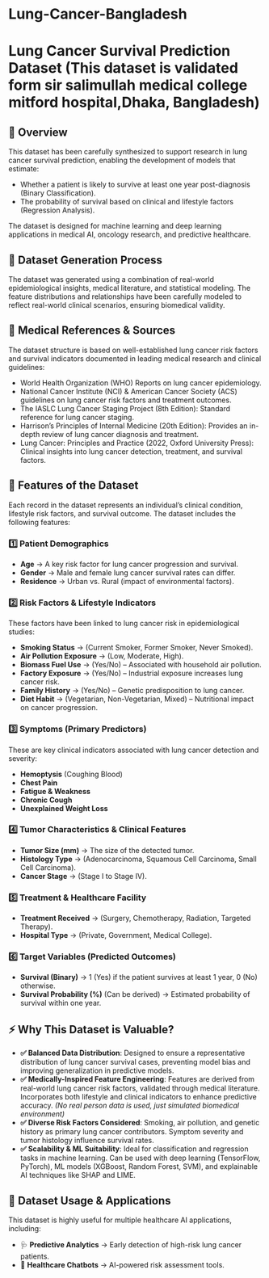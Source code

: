 # Lung-Cancer-Bangladesh 

# Lung Cancer Survival Prediction Dataset (This dataset is validated form sir salimullah medical college mitford hospital,Dhaka, Bangladesh)

## 📌 Overview
This dataset has been carefully synthesized to support research in lung cancer survival prediction, enabling the development of models that estimate:

- Whether a patient is likely to survive at least one year post-diagnosis (Binary Classification).
- The probability of survival based on clinical and lifestyle factors (Regression Analysis).

The dataset is designed for machine learning and deep learning applications in medical AI, oncology research, and predictive healthcare.

## 📜 Dataset Generation Process
The dataset was generated using a combination of real-world epidemiological insights, medical literature, and statistical modeling. The feature distributions and relationships have been carefully modeled to reflect real-world clinical scenarios, ensuring biomedical validity.

## 📖 Medical References & Sources
The dataset structure is based on well-established lung cancer risk factors and survival indicators documented in leading medical research and clinical guidelines:

- World Health Organization (WHO) Reports on lung cancer epidemiology.
- National Cancer Institute (NCI) & American Cancer Society (ACS) guidelines on lung cancer risk factors and treatment outcomes.
- The IASLC Lung Cancer Staging Project (8th Edition): Standard reference for lung cancer staging.
- Harrison’s Principles of Internal Medicine (20th Edition): Provides an in-depth review of lung cancer diagnosis and treatment.
- Lung Cancer: Principles and Practice (2022, Oxford University Press): Clinical insights into lung cancer detection, treatment, and survival factors.

## 🔬 Features of the Dataset
Each record in the dataset represents an individual’s clinical condition, lifestyle risk factors, and survival outcome. The dataset includes the following features:

### 1️⃣ Patient Demographics
- **Age** → A key risk factor for lung cancer progression and survival.
- **Gender** → Male and female lung cancer survival rates can differ.
- **Residence** → Urban vs. Rural (impact of environmental factors).

### 2️⃣ Risk Factors & Lifestyle Indicators
These factors have been linked to lung cancer risk in epidemiological studies:
- **Smoking Status** → (Current Smoker, Former Smoker, Never Smoked).
- **Air Pollution Exposure** → (Low, Moderate, High).
- **Biomass Fuel Use** → (Yes/No) – Associated with household air pollution.
- **Factory Exposure** → (Yes/No) – Industrial exposure increases lung cancer risk.
- **Family History** → (Yes/No) – Genetic predisposition to lung cancer.
- **Diet Habit** → (Vegetarian, Non-Vegetarian, Mixed) – Nutritional impact on cancer progression.

### 3️⃣ Symptoms (Primary Predictors)
These are key clinical indicators associated with lung cancer detection and severity:
- **Hemoptysis** (Coughing Blood)
- **Chest Pain**
- **Fatigue & Weakness**
- **Chronic Cough**
- **Unexplained Weight Loss**

### 4️⃣ Tumor Characteristics & Clinical Features
- **Tumor Size (mm)** → The size of the detected tumor.
- **Histology Type** → (Adenocarcinoma, Squamous Cell Carcinoma, Small Cell Carcinoma).
- **Cancer Stage** → (Stage I to Stage IV).

### 5️⃣ Treatment & Healthcare Facility
- **Treatment Received** → (Surgery, Chemotherapy, Radiation, Targeted Therapy).
- **Hospital Type** → (Private, Government, Medical College).

### 6️⃣ Target Variables (Predicted Outcomes)
- **Survival (Binary)** → 1 (Yes) if the patient survives at least 1 year, 0 (No) otherwise.
- **Survival Probability (%)** (Can be derived) → Estimated probability of survival within one year.

## ⚡ Why This Dataset is Valuable?
- **✅ Balanced Data Distribution**: Designed to ensure a representative distribution of lung cancer survival cases, preventing model bias and improving generalization in predictive models.
- **✅ Medically-Inspired Feature Engineering**: Features are derived from real-world lung cancer risk factors, validated through medical literature. Incorporates both lifestyle and clinical indicators to enhance predictive accuracy. *(No real person data is used, just simulated biomedical environment)*
- **✅ Diverse Risk Factors Considered**: Smoking, air pollution, and genetic history as primary lung cancer contributors. Symptom severity and tumor histology influence survival rates.
- **✅ Scalability & ML Suitability**: Ideal for classification and regression tasks in machine learning. Can be used with deep learning (TensorFlow, PyTorch), ML models (XGBoost, Random Forest, SVM), and explainable AI techniques like SHAP and LIME.

## 📂 Dataset Usage & Applications
This dataset is highly useful for multiple healthcare AI applications, including:

- 🩺 **Predictive Analytics** → Early detection of high-risk lung cancer patients.
- 🤖 **Healthcare Chatbots** → AI-powered risk assessment tools.

